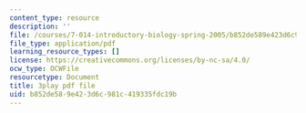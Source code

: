 ```yaml
---
content_type: resource
description: ''
file: /courses/7-014-introductory-biology-spring-2005/b852de589e423d6c981c419335fdc19b_5W4EnYzNRdA.pdf
file_type: application/pdf
learning_resource_types: []
license: https://creativecommons.org/licenses/by-nc-sa/4.0/
ocw_type: OCWFile
resourcetype: Document
title: 3play pdf file
uid: b852de58-9e42-3d6c-981c-419335fdc19b
---
```

